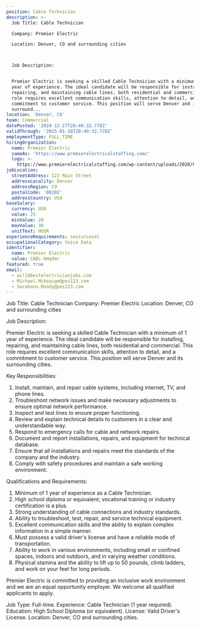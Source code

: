 ```yaml
---
position: Cable Technician
description: >-
  Job Title: Cable Technician

  Company: Premier Electric

  Location: Denver, CO and surrounding cities



  Job Description:


  Premier Electric is seeking a skilled Cable Technician with a minimum of 1
  year of experience. The ideal candidate will be responsible for installing,
  repairing, and maintaining cable lines, both residential and commercial. This
  role requires excellent communication skills, attention to detail, and a
  commitment to customer service. This position will serve Denver and its
  surround...
location: 'Denver, CO'
team: Commercial
datePosted: '2024-12-27T20:40:32.778Z'
validThrough: '2025-01-28T20:40:32.778Z'
employmentType: FULL_TIME
hiringOrganization:
  name: Premier Electric
  sameAs: 'https://www.premierelectricalstaffing.com/'
  logo: >-
    https://www.premierelectricalstaffing.com/wp-content/uploads/2020/05/Premier-Electrical-Staffing-logo.png
jobLocation:
  streetAddress: 123 Main Street
  addressLocality: Denver
  addressRegion: CO
  postalCode: '80202'
  addressCountry: USA
baseSalary:
  currency: USD
  value: 25
  minValue: 20
  maxValue: 30
  unitText: HOUR
experienceRequirements: seniorLevel
occupationalCategory: Voice Data
identifier:
  name: Premier Electric
  value: CABL-8mq4mr
featured: true
email:
  - will@bestelectricianjobs.com
  - Michael.Mckeaige@pes123.com
  - Sarahann.Moody@pes123.com
---
```




Job Title: Cable Technician
Company: Premier Electric
Location: Denver, CO and surrounding cities


Job Description:

Premier Electric is seeking a skilled Cable Technician with a minimum of 1 year of experience. The ideal candidate will be responsible for installing, repairing, and maintaining cable lines, both residential and commercial. This role requires excellent communication skills, attention to detail, and a commitment to customer service. This position will serve Denver and its surrounding cities. 

Key Responsibilities:

1. Install, maintain, and repair cable systems, including internet, TV, and phone lines.
2. Troubleshoot network issues and make necessary adjustments to ensure optimal network performance.
3. Inspect and test lines to ensure proper functioning.
4. Review and explain technical details to customers in a clear and understandable way.
5. Respond to emergency calls for cable and network repairs.
6. Document and report installations, repairs, and equipment for technical database.
7. Ensure that all installations and repairs meet the standards of the company and the industry.
8. Comply with safety procedures and maintain a safe working environment.

Qualifications and Requirements:

1. Minimum of 1 year of experience as a Cable Technician.
2. High school diploma or equivalent; vocational training or industry certification is a plus.
3. Strong understanding of cable connections and industry standards.
4. Ability to troubleshoot, test, repair, and service technical equipment.
5. Excellent communication skills and the ability to explain complex information in a simple manner.
6. Must possess a valid driver's license and have a reliable mode of transportation.
7. Ability to work in various environments, including small or confined spaces, indoors and outdoors, and in varying weather conditions.
8. Physical stamina and the ability to lift up to 50 pounds, climb ladders, and work on your feet for long periods.

Premier Electric is committed to providing an inclusive work environment and we are an equal opportunity employer. We welcome all qualified applicants to apply.

Job Type: Full-time.
Experience: Cable Technician (1 year required).
Education: High School Diploma (or equivalent).
License: Valid Driver's License.
Location: Denver, CO and surrounding cities.
